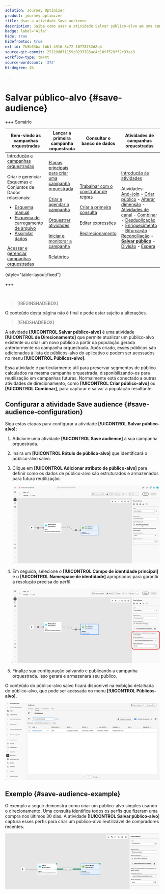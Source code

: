 ```yaml
---
solution: Journey Optimizer
product: journey optimizer
title: Usar a atividade Save audience
description: Saiba como usar a atividade Salvar público-alvo em uma campanha orquestrada
badge: label="Alfa"
hide: true
hidefromtoc: true
exl-id: 7b5b03ba-fbb1-4916-8c72-10778752d8e4
source-git-commit: 25120dd71159d0233783ac4c189f528ff2c93ae3
workflow-type: tm+mt
source-wordcount: '372'
ht-degree: 4%

---
```


# Salvar público-alvo {#save-audience}

+++ Sumário

| Bem-vindo às campanhas orquestradas | Lançar a primeira campanha orquestrada | Consultar o banco de dados | Atividades de campanhas orquestradas |
|---|---|---|---|
| [Introdução a campanhas orquestradas](../gs-orchestrated-campaigns.md)<br/><br/>Criar e gerenciar Esquemas e Conjuntos de Dados relacionais:</br> <ul><li>[Esquema manual](../manual-schema.md)</li><li>[Esquema de carregamento de arquivo](../file-upload-schema.md)</li><li>[Assimilar dados](../ingest-data.md)</li></ul>[Acessar e gerenciar campanhas orquestradas](../access-manage-orchestrated-campaigns.md) | [Etapas principais para criar uma campanha orquestrada](../gs-campaign-creation.md)<br/><br/>[Criar e agendar a campanha](../create-orchestrated-campaign.md)<br/><br/>[Orquestrar atividades](../orchestrate-activities.md)<br/><br/>[Iniciar e monitorar a campanha](../start-monitor-campaigns.md)<br/><br/>[Relatórios](../reporting-campaigns.md) | [Trabalhar com o construtor de regras](../orchestrated-rule-builder.md)<br/><br/>[Criar a primeira consulta](../build-query.md)<br/><br/>[Editar expressões](../edit-expressions.md)<br/><br/>[Redirecionamento](../retarget.md) | [Introdução às atividades](about-activities.md)<br/><br/>Atividades:<br/>[And-join](and-join.md) - [Criar público](build-audience.md) - [Alterar dimensão](change-dimension.md) - [Atividades de canal](channels.md) - [Combinar](combine.md) - [Desduplicação](deduplication.md) - [Enriquecimento](enrichment.md) - [Bifurcação](fork.md) - [Reconciliação](reconciliation.md) - <b>[Salvar público](save-audience.md)</b> - [Divisão](split.md) - [Espera](wait.md) |

{style="table-layout:fixed"}

+++

<br/>

>[!BEGINSHADEBOX]

O conteúdo desta página não é final e pode estar sujeito a alterações.

>[!ENDSHADEBOX]

A atividade **[!UICONTROL Salvar público-alvo]** é uma atividade **[!UICONTROL de Direcionamento]** que permite atualizar um público-alvo existente ou criar um novo público a partir da população gerada anteriormente na campanha orquestrada. Após criado, esses públicos são adicionados à lista de públicos-alvo do aplicativo e podem ser acessados no menu **[!UICONTROL Públicos-alvo]**.

Essa atividade é particularmente útil para preservar segmentos de público calculados na mesma campanha orquestrada, disponibilizando-os para reutilização em campanhas futuras. Normalmente está conectado a outras atividades de direcionamento, como **[!UICONTROL Criar público-alvo]** ou **[!UICONTROL Combinar]**, para capturar e salvar a população resultante.

## Configurar a atividade Save audience {#save-audience-configuration}

Siga estas etapas para configurar a atividade **[!UICONTROL Salvar público-alvo]**:

1. Adicione uma atividade **[!UICONTROL Save audience]** à sua campanha orquestrada.

1. Insira um **[!UICONTROL Rótulo de público-alvo]** que identificará o público-alvo salvo.

1. Clique em **[!UICONTROL Adicionar atributo de público-alvo]** para definir como os dados de público-alvo são estruturados e armazenados para futura reutilização.

   ![](../assets/save-audience-1.png)

1. Em seguida, selecione o **[!UICONTROL Campo de identidade principal]** &#x200B;e o **[!UICONTROL Namespace de identidade]** apropriados para garantir a resolução precisa do perfil.

   ![](../assets/save-audience-2.png)

1. Finalize sua configuração salvando e publicando a campanha orquestrada. Isso gerará e armazenará seu público.

O conteúdo do público-alvo salvo ficará disponível na exibição detalhada do público-alvo, que pode ser acessada no menu **[!UICONTROL Públicos-alvo]**.

![](../assets/save-audience-3.png)

## Exemplo {#save-audience-example}

O exemplo a seguir demonstra como criar um público-alvo simples usando o direcionamento. Uma consulta identifica todos os perfis que fizeram uma compra nos últimos 30 dias. A atividade **[!UICONTROL Salvar público-alvo]** captura esses perfis para criar um público-alvo reutilizável de compradores recentes.

![](../assets/save-audience-4.png)
